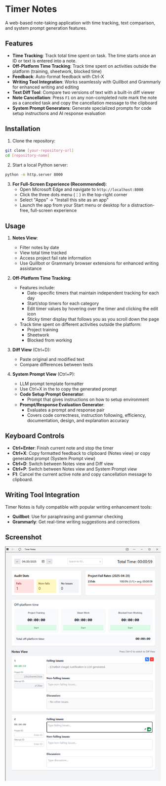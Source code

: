 # Timer Notes

A web-based note-taking application with time tracking, text comparison, and system prompt generation features.


## Features

- **Time Tracking**: Track total time spent on task. The time starts once an ID or text is entered into a note.
- **Off-Platform Time Tracking**: Track time spent on activities outside the platform (training, sheetwork, blocked time)
- **Feedback**: Auto-format feedback with Ctrl-X
- **Writing Tool Integration**: Works seamlessly with Quillbot and Grammarly for enhanced writing and editing
- **Text Diff Tool**: Compare two versions of text with a built-in diff viewer
- **Note Cancellation**: Press `F1` on any non-completed note mark the note as a canceled task and copy the cancellation message to the clipboard
- **System Prompt Generators**: Generate specialized prompts for code setup instructions and AI response evaluation


## Installation

1. Clone the repository:
```bash
git clone [your-repository-url]
cd [repository-name]
```

2. Start a local Python server:
```bash
python -m http.server 8000
```

3. **For Full-Screen Experience (Recommended)**:
   - Open Microsoft Edge and navigate to `http://localhost:8000`
   - Click the three dots menu (⋮) in the top-right corner
   - Select "Apps" → "Install this site as an app"
   - Launch the app from your Start menu or desktop for a distraction-free, full-screen experience

## Usage

1. **Notes View**:
   - Filter notes by date
   - View total time tracked
   - Access project fail rate information
   - Use Quillbot or Grammarly browser extensions for enhanced writing assistance

2. **Off-Platform Time Tracking**:
   - Features include:
     - Date-specific timers that maintain independent tracking for each day
     - Start/stop timers for each category
     - Edit timer values by hovering over the timer and clicking the edit icon
     - Sticky timer display that follows you as you scroll down the page
   - Track time spent on different activities outside the platform:
     - Project training
     - Sheetwork
     - Blocked from working

3. **Diff View** (Ctrl+D):
   - Paste original and modified text
   - Compare differences between texts

4. **System Prompt View** (Ctrl+P):
   - LLM prompt template formatter
   - Use Ctrl+X in the to copy the generated prompt
   - **Code Setup Prompt Generator**: 
     - Prompt that gives instructions on how to setup environment
   - **Prompt/Response Evaluation Generator**:
     - Evaluates a prompt and response pair
     - Covers code correctness, instruction following, efficiency, documentation, design, and explanation accuracy

## Keyboard Controls

- **Ctrl+Enter**: Finish current note and stop the timer
- **Ctrl+X**: Copy formatted feedback to clipboard (Notes view) or copy generated prompt (System Prompt view)
- **Ctrl+D**: Switch between Notes view and Diff view
- **Ctrl+P**: Switch between Notes view and System Prompt view
- **F1**: Cancel the current active note and copy cancellation message to clipboard.

## Writing Tool Integration

Timer Notes is fully compatible with popular writing enhancement tools:
- **Quillbot**: Use for paraphrasing and grammar checking
- **Grammarly**: Get real-time writing suggestions and corrections

## Screenshot
![alt text](public/images/image-1.png)